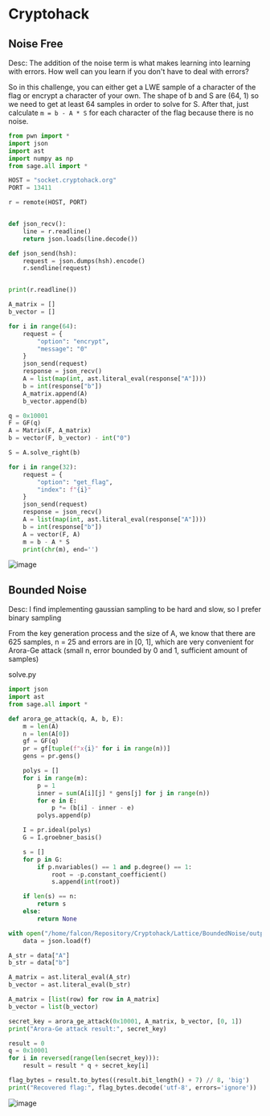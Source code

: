 # Cryptohack
## Noise Free
Desc: The addition of the noise term is what makes learning into learning with errors. How well can you learn if you don't have to deal with errors?

So in this challenge, you can either get a LWE sample of a character of the flag or encrypt a character of your own. The shape of b and S are (64, 1) so we need to get at least 64 samples in order to solve for S. After that, just calculate `m = b - A * S` for each character of the flag because there is no noise.

```python
from pwn import *
import json
import ast
import numpy as np
from sage.all import *

HOST = "socket.cryptohack.org"
PORT = 13411

r = remote(HOST, PORT)


def json_recv():
    line = r.readline()
    return json.loads(line.decode())

def json_send(hsh):
    request = json.dumps(hsh).encode()
    r.sendline(request)


print(r.readline())

A_matrix = []
b_vector = []

for i in range(64):
    request = {
        "option": "encrypt",
        "message": "0"
    }
    json_send(request)
    response = json_recv()
    A = list(map(int, ast.literal_eval(response["A"])))
    b = int(response["b"])
    A_matrix.append(A)
    b_vector.append(b)

q = 0x10001
F = GF(q)
A = Matrix(F, A_matrix)
b = vector(F, b_vector) - int("0")

S = A.solve_right(b)

for i in range(32):
    request = {
        "option": "get_flag",
        "index": f"{i}"
    }
    json_send(request)
    response = json_recv()
    A = list(map(int, ast.literal_eval(response["A"])))
    b = int(response["b"])
    A = vector(F, A)
    m = b - A * S
    print(chr(m), end='')
```

![image](https://github.com/user-attachments/assets/2cb81291-14b1-420f-97c3-6c8fc908b876)

## Bounded Noise

Desc: I find implementing gaussian sampling to be hard and slow, so I prefer binary sampling

From the key generation process and the size of A, we know that there are 625 samples, n = 25 and errors are in [0, 1], which are very convenient for Arora-Ge attack (small n, error bounded by 0 and 1, sufficient amount of samples)

solve.py
```python
import json
import ast
from sage.all import *

def arora_ge_attack(q, A, b, E):
    m = len(A)
    n = len(A[0])
    gf = GF(q)
    pr = gf[tuple(f"x{i}" for i in range(n))]
    gens = pr.gens()

    polys = []
    for i in range(m):
        p = 1
        inner = sum(A[i][j] * gens[j] for j in range(n))
        for e in E:
            p *= (b[i] - inner - e)
        polys.append(p)

    I = pr.ideal(polys)
    G = I.groebner_basis()

    s = []
    for p in G:
        if p.nvariables() == 1 and p.degree() == 1:
            root = -p.constant_coefficient()
            s.append(int(root))

    if len(s) == n:
        return s
    else:
        return None

with open("/home/falcon/Repository/Cryptohack/Lattice/BoundedNoise/output.txt") as f:
    data = json.load(f)

A_str = data["A"]
b_str = data["b"]

A_matrix = ast.literal_eval(A_str)
b_vector = ast.literal_eval(b_str)

A_matrix = [list(row) for row in A_matrix]
b_vector = list(b_vector)

secret_key = arora_ge_attack(0x10001, A_matrix, b_vector, [0, 1])
print("Arora-Ge attack result:", secret_key)

result = 0
q = 0x10001
for i in reversed(range(len(secret_key))):
    result = result * q + secret_key[i]

flag_bytes = result.to_bytes((result.bit_length() + 7) // 8, 'big')
print("Recovered flag:", flag_bytes.decode('utf-8', errors='ignore'))
```

![image](https://github.com/user-attachments/assets/4bb4249d-980e-4a4d-9ac3-157555f32363)
